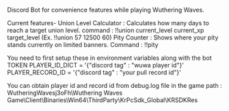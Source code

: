 Discord Bot for convenience features while playing Wuthering Waves.

Current features-
Union Level Calculator : Calculates how many days to reach a target union level. command : !!union current_level current_xp target_level (Ex. !!union 57 12500 60)
Pity Counter : Shows where your pity stands currently on limited banners. Command : !!pity

You need to first setup these in environment variables along with the bot TOKEN
PLAYER_ID_DICT = '{"discord tag" : "wuwa player id"}'
PLAYER_RECORD_ID = '{"discord tag" : "your pull record id"}'

You can obtain player id and record id from debug.log file in the game path : WutheringWavesj3oFh\Wuthering Waves Game\Client\Binaries\Win64\ThirdParty\KrPcSdk_Global\KRSDKRes
